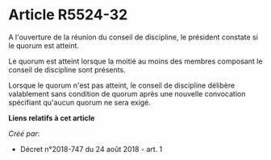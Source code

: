 # Article R5524-32

A l'ouverture de la réunion du conseil de discipline, le président constate si le quorum est atteint.

Le quorum est atteint lorsque la moitié au moins des membres composant le conseil de discipline sont présents.

Lorsque le quorum n'est pas atteint, le conseil de discipline délibère valablement sans condition de quorum après une
nouvelle convocation spécifiant qu'aucun quorum ne sera exigé.

**Liens relatifs à cet article**

_Créé par_:

  - Décret n°2018-747 du 24 août 2018 - art. 1
